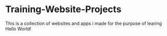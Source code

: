 # Training-Website-Projects
This is a collection of websites and apps i made for the purpose of learing
Hello World!
